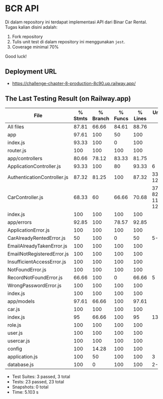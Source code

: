 # BCR API

Di dalam repository ini terdapat implementasi API dari Binar Car Rental.
Tugas kalian disini adalah:
1. Fork repository
2. Tulis unit test di dalam repository ini menggunakan `jest`.
3. Coverage minimal 70%

Good luck!

## Deployment URL
- https://challenge-chapter-8-production-8c90.up.railway.app/

## The Last Testing Result (on Railway.app)
File                          | % Stmts | % Branch | % Funcs | % Lines | Uncovered Line #s
------------------------------|---------|----------|---------|---------|--------------------------------
All files                     |   87.81 |    66.66 |   84.61 |   88.76 |
 app                          |   97.61 |      100 |      50 |     100 |
  index.js                    |   93.33 |      100 |       0 |     100 |
  router.js                   |     100 |      100 |     100 |     100 |
 app/controllers              |   80.66 |    78.12 |   83.33 |   81.75 |
  ApplicationController.js    |   93.33 |      100 |      80 |   93.33 | 6
  AuthenticationController.js |   87.32 |    81.25 |     100 |   87.32 | 33,81,115,123-125,131-133
  CarController.js            |   68.33 |       60 |   66.66 |   70.68 | 37-50,80-82,99-114,124-125,145
  index.js                    |     100 |      100 |     100 |     100 |
 app/errors                   |   92.85 |      100 |   78.57 |   92.85 |
  ApplicationError.js         |     100 |      100 |     100 |     100 |
  CarAlreadyRentedError.js    |      50 |      100 |       0 |      50 | 5-9
  EmailAlreadyTakenError.js   |     100 |      100 |     100 |     100 |
  EmailNotRegisteredError.js  |     100 |      100 |     100 |     100 |
  InsufficientAccessError.js  |     100 |      100 |     100 |     100 |
  NotFoundError.js            |     100 |      100 |     100 |     100 |
  RecordNotFoundError.js      |   66.66 |      100 |       0 |   66.66 | 5
  WrongPasswordError.js       |     100 |      100 |     100 |     100 |
  index.js                    |     100 |      100 |     100 |     100 |
 app/models                   |   97.61 |    66.66 |     100 |   97.61 |
  car.js                      |     100 |      100 |     100 |     100 |
  index.js                    |      95 |    66.66 |     100 |      95 | 13
  role.js                     |     100 |      100 |     100 |     100 |
  user.js                     |     100 |      100 |     100 |     100 |
  usercar.js                  |     100 |      100 |     100 |     100 |
 config                       |     100 |    14.28 |     100 |     100 |
  application.js              |     100 |       50 |     100 |     100 | 3
  database.js                 |     100 |        0 |     100 |     100 | 2-6

- Test Suites: 3 passed, 3 total
- Tests:       23 passed, 23 total
- Snapshots:   0 total
- Time:        5.103 s
